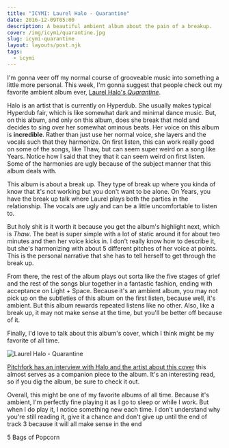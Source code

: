 ```yaml
---
title: "ICYMI: Laurel Halo - Quarantine"
date: 2016-12-09T05:00
description: A beautiful ambient album about the pain of a breakup.
cover: /img/icymi/quarantine.jpg
slug: icymi-quarantine
layout: layouts/post.njk
tags:
  - icymi
---
```


I'm gonna veer off my normal course of grooveable music into something a little
more personal. This week, I'm gonna suggest that people check out my favorite
ambient album ever, [Laurel Halo's *Quarantine*](https://open.spotify.com/album/5XARRzHIiZ3SyXEQEaWQ32).

Halo is an artist that is currently on Hyperdub. She usually makes typical
Hyperdub fair, which is like somewhat dark and minimal dance music. But, on this
album, and only on this album, does she break that mold and decides to sing over
her somewhat ominous beats. Her voice on this album is **incredible**. Rather
than just use her normal voice, she layers and the vocals such that they
harmonize. On first listen, this can work really good on some of the songs, like
Thaw, but can seem super weird on a song like Years. Notice how I said that they
that it can seem weird on first listen. Some of the harmonies are ugly because
of the subject manner that this album deals with.

This album is about a break up. They type of break up where you kinda of know
that it's not working but you don't want to be alone. On Years, you have the
break up talk where Laurel plays both the parties in the relationship. The
vocals are ugly and can be a little uncomfortable to listen to.

<!-- excerpt -->

But holy shit is it worth it because you get the album's highlight next, which
is *Thaw*. The beat is super simple with a lot of static around it for about two
minutes and then her voice kicks in. I don't really know how to describe it, but
she's harmonizing with about 5 different pitches of her voice at points. This is
the personal narrative that she has to tell herself to get through the break up.

From there, the rest of the album plays out sorta like the five stages of grief
and the rest of the songs blur together in a fantastic fashion, ending with
acceptance on Light + Space. Because it's an ambient album, you may not pick up
on the subtleties of this album on the first listen, because well, it's ambient.
But this album rewards repeated listens like no other. Also, like a break up, it
may not make sense at the time, but you'll be better off because of it.

Finally, I'd love to talk about this album's cover, which I think might be
my favorite of all time.

![Laurel Halo - Quarantine](/img/icymi/quarantine.jpg)

[Pitchfork has an interview with Halo and the artist about this cover](http://pitchfork.com/features/take-cover/8859-laurel-halo/) this almost
serves as a companion piece to the album. It's an interesting read, so if you
dig the album, be sure to check it out.

Overall, this might be one of my favorite albums of all time. Because it's
ambient, I'm perfectly fine playing it as I go to sleep or while I work. But
when I do play it, I notice something new each time. I don't understand why
you're still reading it, give it a chance and don't give up until the end of
track 3 because it will all make sense in the end

5 Bags of Popcorn
